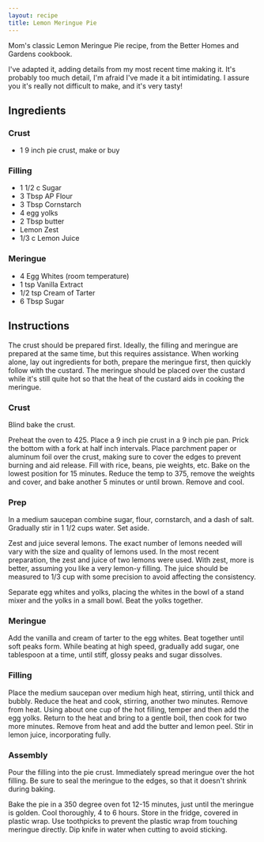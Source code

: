 ```yaml
---
layout: recipe
title: Lemon Meringue Pie
---
```


Mom's classic Lemon Meringue Pie recipe, from the Better Homes and Gardens cookbook.

I've adapted it, adding details from my most recent time making it. It's probably too much detail, I'm afraid I've made it a bit intimidating. I assure you it's really not difficult to make, and it's very tasty!

## Ingredients

### Crust

* 1 9 inch pie crust, make or buy

### Filling

* 1 1/2 c Sugar
* 3 Tbsp AP Flour
* 3 Tbsp Cornstarch
* 4 egg yolks
* 2 Tbsp butter
* Lemon Zest
* 1/3 c Lemon Juice

### Meringue

* 4 Egg Whites (room temperature)
* 1 tsp Vanilla Extract
* 1/2 tsp Cream of Tarter
* 6 Tbsp Sugar

## Instructions

The crust should be prepared first. Ideally, the filling and meringue are prepared at the same time, but this requires assistance. When working alone, lay out ingredients for both, prepare the meringue first, then quickly follow with the custard. The meringue should be placed over the custard while it's still quite hot so that the heat of the custard aids in cooking the meringue.

### Crust

Blind bake the crust.

Preheat the oven to 425. Place a 9 inch pie crust in a 9 inch pie pan. Prick the bottom with a fork at half inch intervals. Place parchment paper or aluminum foil over the crust, making sure to cover the edges to prevent burning and aid release. Fill with rice, beans, pie weights, etc. Bake on the lowest position for 15 minutes. Reduce the temp to 375, remove the weights and cover, and bake another 5 minutes or until brown. Remove and cool.

### Prep

In a medium saucepan combine sugar, flour, cornstarch, and a dash of salt. Gradually stir in 1 1/2 cups water. Set aside.

Zest and juice several lemons. The exact number of lemons needed will vary with the size and quality of lemons used. In the most recent preparation, the zest and juice of two lemons were used. With zest, more is better, assuming you like a very lemon-y filling. The juice should be measured to 1/3 cup with some precision to avoid affecting the consistency.

Separate egg whites and yolks, placing the whites in the bowl of a stand mixer and the yolks in a small bowl. Beat the yolks together.

### Meringue

Add the vanilla and cream of tarter to the egg whites. Beat together until soft peaks form. While beating at high speed, gradually add sugar, one tablespoon at a time, until stiff, glossy peaks and sugar dissolves.

### Filling

Place the medium saucepan over medium high heat, stirring, until thick and bubbly. Reduce the heat and cook, stirring, another two minutes. Remove from heat. Using about one cup of the hot filling, temper and then add the egg yolks. Return to the heat and bring to a gentle boil, then cook for two more minutes. Remove from heat and add the butter and lemon peel. Stir in lemon juice, incorporating fully.

### Assembly

Pour the filling into the pie crust. Immediately spread meringue over the hot filling. Be sure to seal the meringue to the edges, so that it doesn't shrink during baking.

Bake the pie in a 350 degree oven fot 12-15 minutes, just until the meringue is golden. Cool thoroughly, 4 to 6 hours. Store in the fridge, covered in plastic wrap. Use toothpicks to prevent the plastic wrap from touching meringue directly. Dip knife in water when cutting to avoid sticking. 
